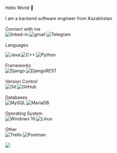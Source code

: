 Hello World 👋
<br>
<br>
I am a backend software engineer from Kazakhstan
<br>
<br>
Connect with me
<br>
<a href="https://www.linkedin.com/in/asoldatbay/"><img align="left" alt="linked-in" src="https://img.shields.io/badge/linkedin-%230077B5.svg?&style=for-the-badge&logo=linkedin&logoColor=white" /></a>
<a href="mailto:aliardabekuly@gmail.com"><img align="left" alt="gmail" src="https://img.shields.io/badge/Gmail-D14836?style=for-the-badge&logo=gmail&logoColor=white" /></a>
<a href="https://t.me/asxld"><img align="left" alt="Telegram" src="https://img.shields.io/badge/Telegram-2CA5E0?style=for-the-badge&logo=telegram&logoColor=white" /></a>
<br>
<br>
Languages
<div><img align="left" alt="Java" src="https://img.shields.io/badge/java-%23ED8B00.svg?style=for-the-badge&logo=java&logoColor=white" /></div>
<div><img align="left" alt="C++" src="https://img.shields.io/badge/c++-%2300599C.svg?style=for-the-badge&logo=c%2B%2B&logoColor=white" /></div>
<div><img align="left" alt="Python" src="https://img.shields.io/badge/python-%2314354C.svg?style=for-the-badge&logo=python&logoColor=white" /></div>
<br>
<br>
Frameworks
<br>
<div><img align="left" alt="Django" src="https://img.shields.io/badge/django-%23092E20.svg?style=for-the-badge&logo=django&logoColor=white" /></div>
<div><img align="left" alt="DjangoREST" src="https://img.shields.io/badge/DJANGO-REST-ff1709?style=for-the-badge&logo=django&logoColor=white&color=ff1709&labelColor=gray" /></div>
<br>
<br>
Version Control
<br>
<div><img align="left" alt="Git" src="https://img.shields.io/badge/git-%23F05033.svg?style=for-the-badge&logo=git&logoColor=white" /></div>
<div><img align="left" alt="GitHub" src="https://img.shields.io/badge/github-%23121011.svg?style=for-the-badge&logo=github&logoColor=white" /></div>
<br>
<br>
Databases
<br>
<div><img align="left" alt="MySQL" src="https://img.shields.io/badge/mysql-%2300f.svg?style=for-the-badge&logo=mysql&logoColor=white" /></div>
<div><img align="left" alt="MariaDB" src="https://img.shields.io/badge/MariaDB-003545?style=for-the-badge&logo=mariadb&logoColor=white" /></div>
<br>
<br>
Operating System
<br>
<div><img align="left" alt="Windows 10" src="https://img.shields.io/badge/Windows-0078D6?style=for-the-badge&logo=windows&logoColor=white" /></div>
<div><img align="left" alt="Linux" src="https://img.shields.io/badge/Linux-FCC624?style=for-the-badge&logo=linux&logoColor=black" /></div>
<br>
<br>
Other
<br>
<div><img align="left" alt="Trello" src="https://img.shields.io/badge/Trello-%23026AA7.svg?style=for-the-badge&logo=Trello&logoColor=white" /></div>
<div><img align="left" alt="Postman" src="https://img.shields.io/badge/Postman-FF6C37?style=for-the-badge&logo=postman&logoColor=red" /></div>
<br>
<br>
<div><img src="https://31.media.tumblr.com/e8784e22f8bca584ca93dc5574f61037/tumblr_morf3uUAqj1ssgywbo9_250.gif" /></div>
